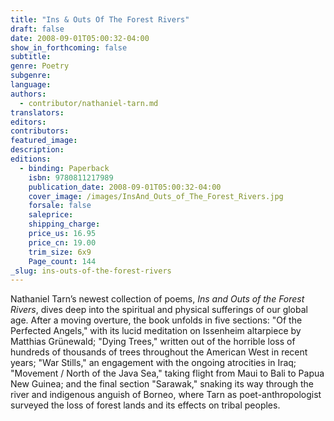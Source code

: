 ```yaml
---
title: "Ins & Outs Of The Forest Rivers"
draft: false
date: 2008-09-01T05:00:32-04:00
show_in_forthcoming: false
subtitle:
genre: Poetry
subgenre:
language:
authors:
  - contributor/nathaniel-tarn.md
translators:
editors:
contributors:
featured_image:
description:
editions:
  - binding: Paperback
    isbn: 9780811217989
    publication_date: 2008-09-01T05:00:32-04:00
    cover_image: /images/InsAnd_Outs_of_The_Forest_Rivers.jpg
    forsale: false
    saleprice:
    shipping_charge:
    price_us: 16.95
    price_cn: 19.00
    trim_size: 6x9
    Page_count: 144
_slug: ins-outs-of-the-forest-rivers
---
```


Nathaniel Tarn’s newest collection of poems, _Ins and Outs of the Forest Rivers_, dives deep into the spiritual and physical sufferings of our global age. After a moving overture, the book unfolds in five sections: "Of the Perfected Angels," with its lucid meditation on Issenheim altarpiece by Matthias Grünewald; "Dying Trees," written out of the horrible loss of hundreds of thousands of trees throughout the American West in recent years; "War Stills," an engagement with the ongoing atrocities in Iraq; "Movement / North of the Java Sea," taking flight from Maui to Bali to Papua New Guinea; and the final section "Sarawak," snaking its way through the river and indigenous anguish of Borneo, where Tarn as poet-anthropologist surveyed the loss of forest lands and its effects on tribal peoples.

